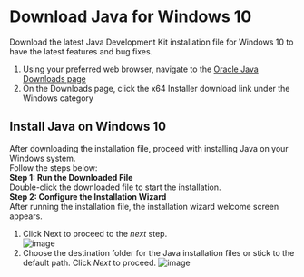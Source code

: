 # Download Java for Windows 10

Download the latest Java Development Kit installation file for Windows 10 to have the latest features and bug fixes.

1. Using your preferred web browser, navigate to the [Oracle Java Downloads page](https://www.oracle.com/java/technologies/downloads/#jdk17-windows)
1. On the Downloads page, click the x64 Installer download link under the Windows category  

## Install Java on Windows 10  

After downloading the installation file, proceed with installing Java on your Windows system.  
Follow the steps below:  
**Step 1: Run the Downloaded File**  
Double-click the downloaded file to start the installation.  
**Step 2: Configure the Installation Wizard**   
After running the installation file, the installation wizard welcome screen appears.

1. Click Next to proceed to the *next* step.  
![image](https://user-images.githubusercontent.com/104252631/172865139-f38c6da0-6303-4296-bcd8-4c8726ad3415.png)
2. Choose the destination folder for the Java installation files or stick to the default path. Click *Next* to proceed.
 ![image](https://user-images.githubusercontent.com/104252631/172865563-8ca5ef1a-2d58-4970-8564-53ae53c967da.png)

